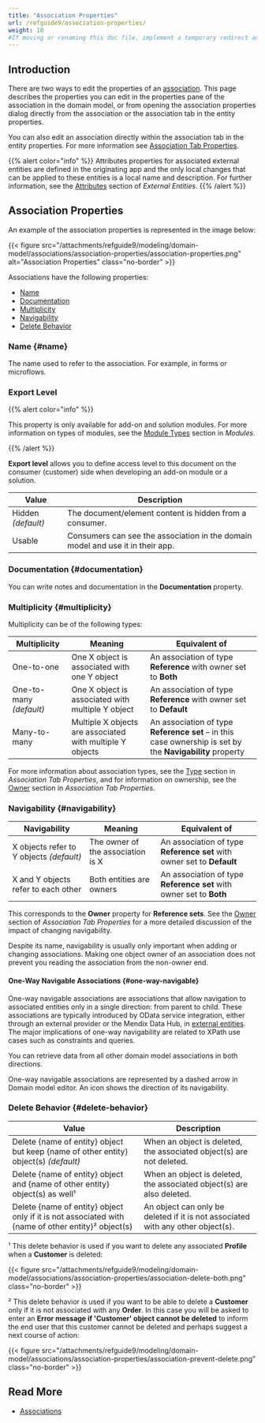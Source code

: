 ```yaml
---
title: "Association Properties"
url: /refguide9/association-properties/
weight: 10
#If moving or renaming this doc file, implement a temporary redirect and let the respective team know they should update the URL in the product. See Mapping to Products for more details.
---
```


## Introduction

There are two ways to edit the properties of an [association](/refguide9/associations/). This page describes the properties you can edit in the properties pane of the association in the domain model, or from opening the association properties dialog directly from the association or the association tab in the entity properties.

You can also edit an association directly within the association tab in the entity properties. For more information see [Association Tab Properties](/refguide9/association-member-properties/).

{{% alert color="info" %}}
Attributes properties for associated external entities are defined in the originating app and the only local changes that can be applied to these entities is a local name and description. For further information, see the [Attributes](/refguide9/external-entities/#attributes) section of *External Entities*.
{{% /alert %}}

## Association Properties

An example of the association properties is represented in the image below:

{{< figure src="/attachments/refguide9/modeling/domain-model/associations/association-properties/association-properties.png" alt="Association Properties" class="no-border" >}}

Associations have the following properties:

* [Name](#name) 
* [Documentation](#documentation)
* [Multiplicity](#multiplicity)
* [Navigability](#navigability)
* [Delete Behavior](#delete-behavior)

### Name {#name}

The name used to refer to the association. For example, in forms or microflows.

### Export Level 

{{% alert color="info" %}}

This property is only available for add-on and solution modules. For more information on types of modules, see the [Module Types](/refguide9/modules/#module-types) section in *Modules*. 

{{% /alert %}}

**Export level** allows you to define access level to this document on the consumer (customer) side when developing an add-on module or a solution. 

| Value              | Description                                                  |
| ------------------ | ------------------------------------------------------------ |
| Hidden *(default)* | The document/element content is hidden from a consumer.      |
| Usable             | Consumers can see the association in the domain model and use it in their app. |

### Documentation {#documentation}

You can write notes and documentation in the **Documentation** property.

### Multiplicity {#multiplicity}

Multiplicity can be of the following types:

| Multiplicity | Meaning | Equivalent of |
| --- | --- | --- |
| One-to-one | One X object is associated with one Y object | An association of type **Reference** with owner set to **Both** |
| One-to-many *(default)*| One X object is associated with multiple Y object | An association of type **Reference** with owner set to **Default** |
| Many-to-many | Multiple X objects are associated with multiple Y objects |  An association of type **Reference set** – in this case ownership is set by the **Navigability** property |

For more information about association types, see the [Type](/refguide9/association-member-properties/#type) section in *Association Tab Properties*, and for information on ownership, see the [Owner](/refguide9/association-member-properties/#owner) section in *Association Tab Properties*.

### Navigability {#navigability}

| Navigability | Meaning | Equivalent of |
| --- | --- | --- |
| X objects refer to Y objects *(default)* | The owner of the association is X | An association of type **Reference set** with owner set to **Default** |
| X and Y objects refer to each other | Both entities are owners | An association of type **Reference set** with owner set to **Both** |

This corresponds to the **Owner** property for **Reference sets**. See the [Owner](/refguide9/association-member-properties/#owner) section of *Association Tab Properties* for a more detailed discussion of the impact of changing navigability.

Despite its name, navigability is usually only important when adding or changing associations. Making one object owner of an association does not prevent you reading the association from the non-owner end.

#### One-Way Navigable Associations {#one-way-navigable}

One-way navigable associations are associations that allow navigation to associated entities only in a single direction: from parent to child. These associations are typically introduced by OData service integration, either through an external provider or the Mendix Data Hub, in [external entities](/refguide9/external-entities/#associations). The major implications of one-way navigability are related to XPath use cases such as constraints and queries.

You can retrieve data from all other domain model associations in both directions.

One-way navigable associations are represented by a dashed arrow in Domain model editor. An icon shows the direction of its navigability.

### Delete Behavior {#delete-behavior}

| Value | Description |
| --- | --- |
| Delete {name of entity} object but keep {name of other entity} object(s) *(default)* | When an object is deleted, the associated object(s) are not deleted. |
| Delete {name of entity} object and {name of other entity} object(s) as well¹ | When an object is deleted, the associated object(s) are also deleted. |
| Delete {name of entity} object only if it is not associated with {name of other entity}² object(s) | An object can only be deleted if it is not associated with any other object(s). |

¹ This delete behavior is used if you want to delete any associated **Profile** when a **Customer** is deleted:

{{< figure src="/attachments/refguide9/modeling/domain-model/associations/association-properties/association-delete-both.png" class="no-border" >}}

² This delete behavior is used if you want to be able to delete a **Customer** only if it is not associated with any **Order**. In this case you will be asked to enter an **Error message if 'Customer' object cannot be deleted** to inform the end user that this customer cannot be deleted and perhaps suggest a next course of action:

{{< figure src="/attachments/refguide9/modeling/domain-model/associations/association-properties/association-prevent-delete.png" class="no-border" >}}

## Read More

* [Associations](/refguide9/associations/)
